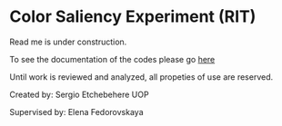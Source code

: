 # Color Saliency Experiment (RIT)

Read me is under construction.

To see the documentation of the codes please go [here](Documentation/Main.md)

Until work is reviewed and analyzed, all propeties of use are reserved.

Created by: Sergio Etchebehere UOP

Supervised by: Elena Fedorovskaya
